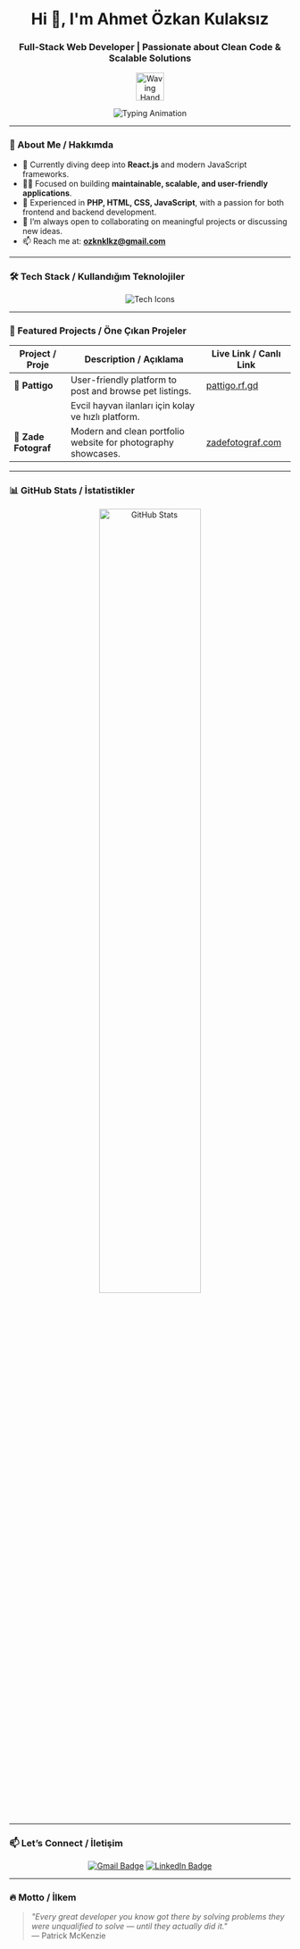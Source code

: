 <h1 align="center">Hi 👋, I'm Ahmet Özkan Kulaksız</h1>
<h3 align="center">Full-Stack Web Developer | Passionate about Clean Code & Scalable Solutions</h3>

<p align="center">
  <img src="https://media.giphy.com/media/hvRJCLFzcasrR4ia7z/giphy.gif" width="50" alt="Waving Hand" />
</p>

<p align="center">
  <img src="https://readme-typing-svg.demolab.com?font=Fira+Code&size=26&pause=900&color=1E90FF&width=550&lines=PHP+%7C+HTML+%7C+CSS+%7C+JavaScript;Currently+Learning+React.js;Clean+Code+&+Effective+Solutions" alt="Typing Animation" />
</p>

---

### 🚀 About Me / Hakkımda

- 🌱 Currently diving deep into **React.js** and modern JavaScript frameworks.  
- 👨‍💻 Focused on building **maintainable, scalable, and user-friendly applications**.  
- 💼 Experienced in **PHP, HTML, CSS, JavaScript**, with a passion for both frontend and backend development.  
- 💬 I’m always open to collaborating on meaningful projects or discussing new ideas.  
- 📫 Reach me at: **ozknklkz@gmail.com**

---

### 🛠️ Tech Stack / Kullandığım Teknolojiler

<p align="center">
  <img src="https://skillicons.dev/icons?i=php,html,css,js,react,vscode,github,git" alt="Tech Icons" />
</p>

---

### 🚀 Featured Projects / Öne Çıkan Projeler

| Project / Proje        | Description / Açıklama                                        | Live Link / Canlı Link                   |
|-----------------------|--------------------------------------------------------------|-----------------------------------------|
| 🐾 **Pattigo**         | User-friendly platform to post and browse pet listings.       | [pattigo.rf.gd](https://pattigo.rf.gd) |
|                       | Evcil hayvan ilanları için kolay ve hızlı platform.           |                                         |
| 📸 **Zade Fotograf**   | Modern and clean portfolio website for photography showcases. | [zadefotograf.com](https://zadefotograf.com) |

---

### 📊 GitHub Stats / İstatistikler

<p align="center">
  <img src="https://github-readme-stats.vercel.app/api?username=ahmetozkank&show_icons=true&hide_title=true&hide_rank=true&theme=vue" width="60%" alt="GitHub Stats" />
</p>

---

### 📫 Let’s Connect / İletişim

<p align="center">
  <a href="mailto:ozknklkz@gmail.com"><img src="https://img.shields.io/badge/Gmail-D14836?style=for-the-badge&logo=gmail&logoColor=white" alt="Gmail Badge" /></a>
  <a href="https://www.linkedin.com/in/ahmetozkank" target="_blank"><img src="https://img.shields.io/badge/LinkedIn-0077B5?style=for-the-badge&logo=linkedin&logoColor=white" alt="LinkedIn Badge" /></a>
</p>

---

### 🔥 Motto / İlkem

> *"Every great developer you know got there by solving problems they were unqualified to solve — until they actually did it."*  
> — Patrick McKenzie
